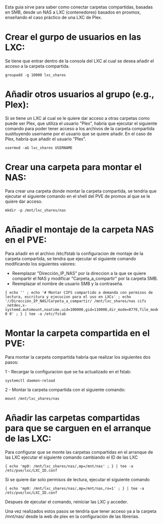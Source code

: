 Esta guia sirve para saber como conectar carpetas compartidas, basadas en SMB, desde un NAS a LXC (contenedores) basados en proxmox, enseñando el caso práctico de una LXC de Plex.

# Crear el gurpo de usuarios en las LXC:

Se tiene que entrar dentro de la consola del LXC al cual se desea añadir el acceso a la carpeta compartida.

```
groupadd -g 10000 lxc_shares
```

# Añadir otros usuarios al grupo (e.g., Plex):

Si se tiene un LXC al cual se le quiere dar acceso a otras carpetas como puede ser Plex, que utiliza el usuario "Plex", habría que ejecutar el siguiente comando para poder tener acceso a los archivos de la carpeta compartida sustituyendo username por el usuario que se quiere añadir. En el caso de Plex, habría que añadir el usuario "Plex".

```
usermod -aG lxc_shares USERNAME
```

# Crear una carpeta para montar el NAS:

Para crear una carpeta donde montar la carpeta compartida, se tendria que ejecutar el siguiente comando en el shell del PVE de promox al que se le quiere dar acceso.

```
mkdir -p /mnt/lxc_shares/nas
```

# Añadir el montaje de la carpeta NAS en el PVE:

Para añadir en el archivo /etc/fstab la configuracion de montaje de la carpeta compartida, se tendra que ejecutar el siguiente comando modificando los siguientes valores:

  - Reemplazar "Dirección_IP_NAS" por la direccion a la que se quiere compartir el NAS y modificar "Carpeta_a_compartir" por la carpeta SMB.
  - Reemplazar el nombre de usuario SMB y la contraseña.

```
{ echo '' ; echo '# Montar CIFS compartido a demanda con permisos de lectura, escritura y ejecucion para el uso en LXCs' ; echo '//Dirección_IP_NAS/Carpeta_a_compartir/ /mnt/lxc_shares/nas cifs _netdev,x-systemd.automount,noatime,uid=100000,gid=110000,dir_mode=0770,file_mode=0770,user=Usuario_SMB,pass=Contraseña_SMB 0 0' ; } | tee -a /etc/fstab

```

# Montar la carpeta compartida en el PVE:

Para montar la carpeta compartida habria que realizar los siguientes dos pasos:

  1 - Recargar la configuracion que se ha actualizado en el fstab:
  
```
systemctl daemon-reload
```

  2 - Montar la carpeta compartida con el siguiente comando:
  
```
mount /mnt/lxc_shares/nas
```

# Añadir las carpetas compartidas para que se carguen en el arranque de las LXC:

Para configurar que se monte las carpetas compartidas en el arranque de las LXC ejecutar el siguiente comando cambiando el ID de las LXC

```
{ echo 'mp0: /mnt/lxc_shares/nas/,mp=/mnt/nas' ; } | tee -a /etc/pve/lxc/LXC_ID.conf
```
Si se quiere dar solo permisos de lectura, ejecutar el siguiente comando
```
{ echo 'mp0: /mnt/lxc_shares/nas/,mp=/mnt/nas,ro=1' ; } | tee -a /etc/pve/lxc/LXC_ID.conf
```
Despues de ejecutar el comando, reiniciar las LXC y acceder.

Una vez realizados estos pasos se tendría que tener acceso ya a la carpeta /mnt/nas/ desde la web de plex en la configuración de las librerias.

